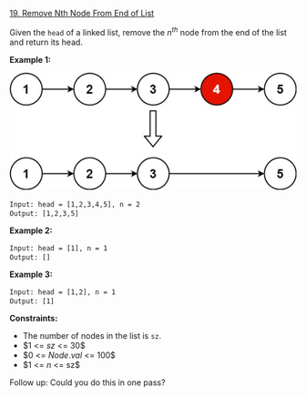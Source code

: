 ﻿[19. Remove Nth Node From End of List](https://leetcode.com/problems/remove-nth-node-from-end-of-list/)

Given the `head` of a linked list, remove the $n^{th}$ node from the end of the list and return its head.

__Example 1:__

![image](./../../images/19-remove-nth-node-from-end-of-list-1.jpg)

    Input: head = [1,2,3,4,5], n = 2
    Output: [1,2,3,5]

__Example 2:__

    Input: head = [1], n = 1
    Output: []

__Example 3:__

    Input: head = [1,2], n = 1
    Output: [1]

__Constraints:__

- The number of nodes in the list is `sz`.
- $1 <= $`sz`$ <= 30$
- $0 <= $`Node.val`$ <= 100$
- $1 <= $`n`$ <= sz$

Follow up: Could you do this in one pass?
